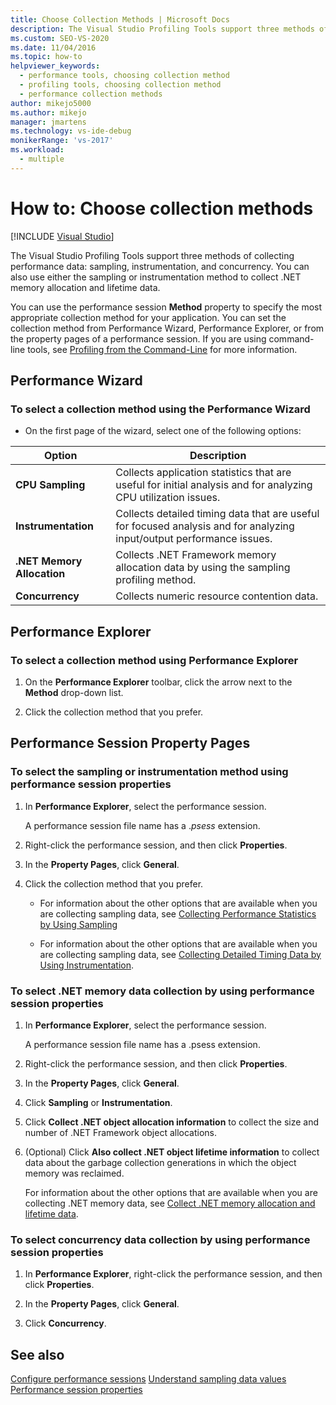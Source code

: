 ```yaml
---
title: Choose Collection Methods | Microsoft Docs
description: The Visual Studio Profiling Tools support three methods of collecting performance data. Learn how to choose the one you need for your application.
ms.custom: SEO-VS-2020
ms.date: 11/04/2016
ms.topic: how-to
helpviewer_keywords: 
  - performance tools, choosing collection method
  - profiling tools, choosing collection method
  - performance collection methods
author: mikejo5000
ms.author: mikejo
manager: jmartens
ms.technology: vs-ide-debug
monikerRange: 'vs-2017'
ms.workload: 
  - multiple
---
```

# How to: Choose collection methods

 [!INCLUDE [Visual Studio](~/includes/applies-to-version/vs-windows-only.md)]

The Visual Studio Profiling Tools support three methods of collecting performance data: sampling, instrumentation, and concurrency. You can also use either the sampling or instrumentation method to collect .NET memory allocation and lifetime data.

You can use the performance session **Method** property to specify the most appropriate collection method for your application. You can set the collection method from Performance Wizard, Performance Explorer, or from the property pages of a performance session. If you are using command-line tools, see [Profiling from the Command-Line](../profiling/using-the-profiling-tools-from-the-command-line.md) for more information.

## Performance Wizard

### To select a collection method using the Performance Wizard

- On the first page of the wizard, select one of the following options:

| Option | Description |
|----------------------------| - |
| **CPU Sampling** | Collects application statistics that are useful for initial analysis and for analyzing CPU utilization issues. |
| **Instrumentation** | Collects detailed timing data that are useful for focused analysis and for analyzing input/output performance issues. |
| **.NET Memory Allocation** | Collects .NET Framework memory allocation data by using the sampling profiling method. |
| **Concurrency** | Collects numeric resource contention data. |

## Performance Explorer

### To select a collection method using Performance Explorer

1. On the **Performance Explorer** toolbar, click the arrow next to the **Method** drop-down list.

2. Click the collection method that you prefer.

## Performance Session Property Pages

### To select the sampling or instrumentation method using performance session properties

1. In **Performance Explorer**, select the performance session.

     A performance session file name has a .*psess* extension.

2. Right-click the performance session, and then click **Properties**.

3. In the **Property Pages**, click **General**.

4. Click the collection method that you prefer.

    - For information about the other options that are available when you are collecting sampling data, see [Collecting Performance Statistics by Using Sampling](../profiling/collecting-performance-statistics-by-using-sampling.md)

    - For information about the other options that are available when you are collecting sampling data, see [Collecting Detailed Timing Data by Using Instrumentation](../profiling/collecting-detailed-timing-data-by-using-instrumentation.md).

### To select .NET memory data collection by using performance session properties

1. In **Performance Explorer**, select the performance session.

     A performance session file name has a .psess extension.

2. Right-click the performance session, and then click **Properties**.

3. In the **Property Pages**, click **General**.

4. Click **Sampling** or **Instrumentation**.

5. Click **Collect .NET object allocation information** to collect the size and number of .NET Framework object allocations.

6. (Optional) Click **Also collect .NET object lifetime information** to collect data about the garbage collection generations in which the object memory was reclaimed.

     For information about the other options that are available when you are collecting .NET memory data, see [Collect .NET memory allocation and lifetime data](../profiling/collecting-dotnet-memory-allocation-and-lifetime-data.md).

### To select concurrency data collection by using performance session properties

1. In **Performance Explorer**, right-click the performance session, and then click **Properties**.

2. In the **Property Pages**, click **General**.

3. Click **Concurrency**.

## See also

[Configure performance sessions](../profiling/configuring-performance-sessions.md)
[Understand sampling data values](../profiling/understanding-sampling-data-values.md)
[Performance session properties](../profiling/performance-session-properties.md)
